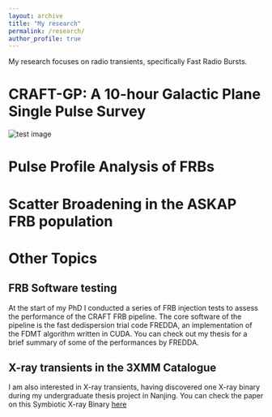 ```yaml
---
layout: archive
title: "My research"
permalink: /research/
author_profile: true
---
```



My research focuses on radio transients, specifically Fast Radio Bursts.

# CRAFT-GP: A 10-hour Galactic Plane Single Pulse Survey

![test image](/images/500x300.png 'Test')
# Pulse Profile Analysis of FRBs

# Scatter Broadening in the ASKAP FRB population

# Other Topics
## FRB Software testing
At the start of my PhD I conducted a series of FRB injection tests to assess the performance of the CRAFT FRB pipeline. 
The core software of the pipeline is the fast dedispersion trial code FREDDA, an implementation of the FDMT algorithm written in CUDA.
You can check out my thesis for a brief summary of some of the performances by FREDDA.
## X-ray transients in the 3XMM Catalogue
I am also interested in X-ray transients, having discovered one X-ray binary during my undergraduate thesis project in Nanjing. 
You can check the paper on this Symbiotic X-ray Binary [here](https://ui.adsabs.harvard.edu/abs/2017ApJ...847...44Q/abstract)
